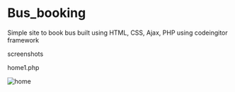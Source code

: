 # Bus_booking

Simple site to book bus built using HTML, CSS, Ajax, PHP using codeingitor framework

screenshots

home1.php

![home](https://github.com/jsfmj/Bus_booking/assets/68734739/aa2a2124-f0c0-4d3e-be5f-6eabd777a161)


